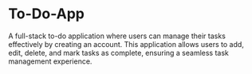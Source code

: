 # To-Do-App
A full-stack to-do application where users can manage their tasks effectively by creating an account. This application allows users to add, edit, delete, and mark tasks as complete, ensuring a seamless task management experience.
